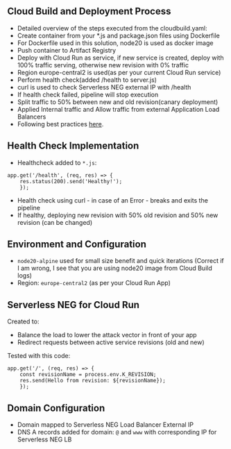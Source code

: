 ## Cloud Build and Deployment Process

- Detailed overview of the steps executed from the cloudbuild.yaml:
- Create container from your *.js and package.json files using Dockerfile
- For Dockerfile used in this solution, node20 is used as docker image
- Push container to Artifact Registry
- Deploy with Cloud Run as service, if new service is created, deploy with 100% traffic serving, otherwise  new revision with 0% traffic
- Region europe-central2 is used(as per your current Cloud Run service)
- Perform health check(added /health to server.js)
- curl is used to check Serverless NEG external IP with /health
- If health check failed, pipeline will stop execution
- Split traffic to 50% between new and old revision(canary deployment)
- Applied Internal traffic and Allow traffic from external Application Load Balancers
- Following best practices [here](https://cloud.google.com/run/docs/securing/ingress).

## Health Check Implementation

- Healthcheck added to `*.js`:
```node
app.get('/health', (req, res) => {
    res.status(200).send('Healthy!');
    });
```

- Health check using curl - in case of an Error - breaks and exits the pipeline
- If healthy, deploying new revision with 50% old revision and 50% new revision (can be changed)

## Environment and Configuration

- `node20-alpine` used for small size benefit and quick iterations (Correct if I am wrong, I see that you are using node20 image from Cloud Build logs)
- Region: `europe-central2` (as per your Cloud Run App)

## Serverless NEG for Cloud Run

Created to:
- Balance the load to lower the attack vector in front of your app
- Redirect requests between active service revisions (old and new)

Tested with this code:

```node
app.get('/', (req, res) => {
    const revisionName = process.env.K_REVISION;
    res.send(Hello from revision: ${revisionName});
    });
```

## Domain Configuration

- Domain mapped to Serverless NEG Load Balancer External IP
- DNS A records added for domain: `@` and `www` with corresponding IP for Serverless NEG LB

